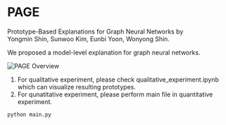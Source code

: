 # PAGE
Prototype-Based Explanations for Graph Neural Networks by  
Yongmin Shin, Sunwoo Kim, Eunbi Yoon, Wonyong Shin.

We proposed a model-level explanation for graph neural networks.

![PAGE Overview](https://user-images.githubusercontent.com/53509283/133709863-1ff57bfc-cc85-4b5c-8d5c-6ef7fae09d1b.png)

1. For qualitative experiment, please check qualitative_experiment.ipynb which can visualize resulting prototypes.
2. For qunatitative experiment, please perform main file in quantitative experiment.
```
python main.py
```
